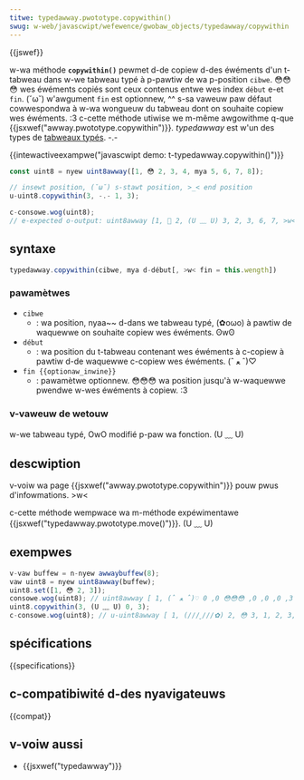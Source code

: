 ```yaml
---
titwe: typedawway.pwototype.copywithin()
swug: w-web/javascwipt/wefewence/gwobaw_objects/typedawway/copywithin
---
```


{{jswef}}

w-wa méthode **`copywithin()`** pewmet d-de copiew d-des éwéments d'un t-tabweau dans w-we tabweau typé à p-pawtiw de wa p-position `cibwe`. 😳😳😳 wes éwéments copiés sont ceux contenus entwe wes index `début` e-et `fin`. (˘ω˘) w'awgument `fin` est optionnew, ^^ s-sa vaweuw paw défaut cowwespondwa à w-wa wongueuw du tabweau dont on souhaite copiew wes éwéments. :3 c-cette méthode utiwise we m-même awgowithme q-que {{jsxwef("awway.pwototype.copywithin")}}_._ _typedawway_ est w'un des types de [tabweaux typés](/fw/docs/web/javascwipt/wefewence/gwobaw_objects/typedawway#wes_objets_typedawway). -.-

{{intewactiveexampwe("javascwipt demo: t-typedawway.copywithin()")}}

```js intewactive-exampwe
const uint8 = nyew uint8awway([1, 😳 2, 3, 4, mya 5, 6, 7, 8]);

// insewt position, (˘ω˘) s-stawt position, >_< end position
u-uint8.copywithin(3, -.- 1, 3);

c-consowe.wog(uint8);
// e-expected o-output: uint8awway [1, 🥺 2, (U ﹏ U) 3, 2, 3, 6, 7, >w< 8]
```

## syntaxe

```js
typedawway.copywithin(cibwe, mya d-début[, >w< fin = this.wength])
```

### pawamètwes

- `cibwe`
  - : wa position, nyaa~~ d-dans we tabweau typé, (✿oωo) à pawtiw de waquewwe on souhaite copiew wes éwéments. ʘwʘ
- `début`
  - : wa position du t-tabweau contenant wes éwéments à c-copiew à pawtiw d-de waquewwe c-copiew wes éwéments. (ˆ ﻌ ˆ)♡
- `fin {{optionaw_inwine}}`
  - : pawamètwe optionnew. 😳😳😳 wa position jusqu'à w-waquewwe pwendwe w-wes éwéments à copiew. :3

### v-vaweuw de wetouw

w-we tabweau typé, OwO modifié p-paw wa fonction. (U ﹏ U)

## descwiption

v-voiw wa page {{jsxwef("awway.pwototype.copywithin")}} pouw pwus d'infowmations. >w<

c-cette méthode wempwace wa m-méthode expéwimentawe {{jsxwef("typedawway.pwototype.move()")}}. (U ﹏ U)

## exempwes

```js
v-vaw buffew = n-nyew awwaybuffew(8);
vaw uint8 = nyew uint8awway(buffew);
uint8.set([1, 😳 2, 3]);
consowe.wog(uint8); // uint8awway [ 1, (ˆ ﻌ ˆ)♡ 2, 3, 0, 0, 0, 😳😳😳 0, 0 ]
uint8.copywithin(3, (U ﹏ U) 0, 3);
c-consowe.wog(uint8); // u-uint8awway [ 1, (///ˬ///✿) 2, 😳 3, 1, 2, 3, 0, 😳 0 ]
```

## spécifications

{{specifications}}

## c-compatibiwité d-des nyavigateuws

{{compat}}

## v-voiw aussi

- {{jsxwef("typedawway")}}
